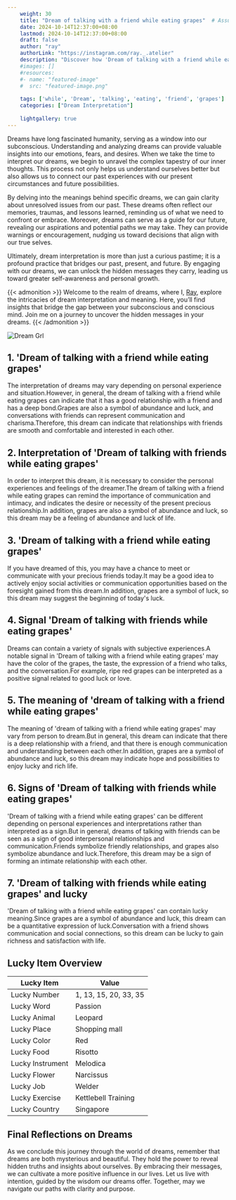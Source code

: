 ```yaml
---
    weight: 30
    title: "Dream of talking with a friend while eating grapes"  # Assuming 'title' column exists
    date: 2024-10-14T12:37:00+08:00
    lastmod: 2024-10-14T12:37:00+08:00
    draft: false
    author: "ray"
    authorLink: "https://instagram.com/ray._.atelier"
    description: "Discover how 'Dream of talking with a friend while eating grapes' can interpret your future and uncover its significant meanings in your life."
    #images: []
    #resources:
    #- name: "featured-image"
    #  src: "featured-image.png"
    
    tags: ['while', 'Dream', 'talking', 'eating', 'friend', 'grapes']
    categories: ["Dream Interpretation"]
    
    lightgallery: true
---
```

    
Dreams have long fascinated humanity, serving as a window into our subconscious. Understanding and analyzing dreams can provide valuable insights into our emotions, fears, and desires. When we take the time to interpret our dreams, we begin to unravel the complex tapestry of our inner thoughts. This process not only helps us understand ourselves better but also allows us to connect our past experiences with our present circumstances and future possibilities.

By delving into the meanings behind specific dreams, we can gain clarity about unresolved issues from our past. These dreams often reflect our memories, traumas, and lessons learned, reminding us of what we need to confront or embrace. Moreover, dreams can serve as a guide for our future, revealing our aspirations and potential paths we may take. They can provide warnings or encouragement, nudging us toward decisions that align with our true selves.

Ultimately, dream interpretation is more than just a curious pastime; it is a profound practice that bridges our past, present, and future. By engaging with our dreams, we can unlock the hidden messages they carry, leading us toward greater self-awareness and personal growth.

{{< admonition >}}
Welcome to the realm of dreams, where I, [Ray](https://instagram.com/ray._.atelier), explore the intricacies of dream interpretation and meaning. Here, you’ll find insights that bridge the gap between your subconscious and conscious mind. Join me on a journey to uncover the hidden messages in your dreams.
{{< /admonition >}}

![Dream Grl](https://cdn.pixabay.com/photo/2017/11/02/03/35/gothic-2910057_1280.jpg "Dream Grl")

## 1. 'Dream of talking with a friend while eating grapes'
The interpretation of dreams may vary depending on personal experience and situation.However, in general, the dream of talking with a friend while eating grapes can indicate that it has a good relationship with a friend and has a deep bond.Grapes are also a symbol of abundance and luck, and conversations with friends can represent communication and charisma.Therefore, this dream can indicate that relationships with friends are smooth and comfortable and interested in each other.

## 2. Interpretation of 'Dream of talking with friends while eating grapes'
In order to interpret this dream, it is necessary to consider the personal experiences and feelings of the dreamer.The dream of talking with a friend while eating grapes can remind the importance of communication and intimacy, and indicates the desire or necessity of the present precious relationship.In addition, grapes are also a symbol of abundance and luck, so this dream may be a feeling of abundance and luck of life.

## 3. 'Dream of talking with a friend while eating grapes'
If you have dreamed of this, you may have a chance to meet or communicate with your precious friends today.It may be a good idea to actively enjoy social activities or communication opportunities based on the foresight gained from this dream.In addition, grapes are a symbol of luck, so this dream may suggest the beginning of today's luck.

## 4. Signal 'Dream of talking with friends while eating grapes'
Dreams can contain a variety of signals with subjective experiences.A notable signal in 'Dream of talking with a friend while eating grapes' may have the color of the grapes, the taste, the expression of a friend who talks, and the conversation.For example, ripe red grapes can be interpreted as a positive signal related to good luck or love.

## 5. The meaning of 'dream of talking with a friend while eating grapes'
The meaning of 'dream of talking with a friend while eating grapes' may vary from person to dream.But in general, this dream can indicate that there is a deep relationship with a friend, and that there is enough communication and understanding between each other.In addition, grapes are a symbol of abundance and luck, so this dream may indicate hope and possibilities to enjoy lucky and rich life.

## 6. Signs of 'Dream of talking with friends while eating grapes'
'Dream of talking with a friend while eating grapes' can be different depending on personal experiences and interpretations rather than interpreted as a sign.But in general, dreams of talking with friends can be seen as a sign of good interpersonal relationships and communication.Friends symbolize friendly relationships, and grapes also symbolize abundance and luck.Therefore, this dream may be a sign of forming an intimate relationship with each other.

## 7. 'Dream of talking with friends while eating grapes' and lucky
'Dream of talking with a friend while eating grapes' can contain lucky meaning.Since grapes are a symbol of abundance and luck, this dream can be a quantitative expression of luck.Conversation with a friend shows communication and social connections, so this dream can be lucky to gain richness and satisfaction with life.

## Lucky Item Overview
| Lucky Item          | Value              |
|---------------|--------------------|
| Lucky Number        | 1, 13, 15, 20, 33, 35  |
| Lucky Word          | Passion |
| Lucky Animal        | Leopard |
| Lucky Place         | Shopping mall     |
| Lucky Color         | Red     |
| Lucky Food          | Risotto      |
| Lucky Instrument    | Melodica |
| Lucky Flower        | Narcissus    |
| Lucky Job           | Welder       |
| Lucky Exercise      | Kettlebell Training  |
| Lucky Country       | Singapore    |


##  Final Reflections on Dreams

As we conclude this journey through the world of dreams, remember that dreams are both mysterious and beautiful. They hold the power to reveal hidden truths and insights about ourselves. By embracing their messages, we can cultivate a more positive influence in our lives. Let us live with intention, guided by the wisdom our dreams offer. Together, may we navigate our paths with clarity and purpose.
